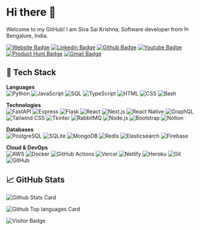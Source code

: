 # Hi there 👋 

Welcome to my GitHub! 
I am Siva Sai Krishna, Software developer from  <img
  src="https://flagicons.lipis.dev/flags/4x3/in.svg"
  width="15"
  alt="India"> Bengalure, India.

[![Website Badge](https://img.shields.io/badge/-bento.me/ysskrishna-000000?style=flat-square&logo=website&logoColor=white&link=https://bento.me/ysskrishna)](https://bento.me/ysskrishna)
[![Linkedin Badge](https://img.shields.io/badge/-ysskrishna-blue?style=flat-square&logo=Linkedin&logoColor=white&link=https://linkedin.com/in/ysskrishna)](https://linkedin.com/in/ysskrishna)
[![Github Badge](https://img.shields.io/badge/-ysskrishna-black?style=flat-square&logo=github&logoColor=white&link=https://github.com/ysskrishna)](https://github.com/ysskrishna)
[![Youtube Badge](https://img.shields.io/badge/-@ysskrishna-darkred?style=flat-square&logo=youtube&logoColor=white&link=https://www.youtube.com/@ysskrishna)](https://www.youtube.com/@ysskrishna)
[![Product Hunt Badge](https://img.shields.io/badge/-@ysskrishna-orange?style=flat-square&logo=producthunt&logoColor=white&link=https://www.producthunt.com/@ysskrishna)](https://www.producthunt.com/@ysskrishna)
[![Gmail Badge](https://img.shields.io/badge/-sivasaikrishnassk@gmail.com-c14438?style=flat-square&logo=Gmail&logoColor=white&link=mailto:sivasaikrishnassk@gmail.com)](mailto:sivasaikrishnassk@gmail.com)



## 🔧 Tech Stack

**Languages**  
![Python](https://img.shields.io/badge/-Python-3776AB?logo=python&logoColor=white&style=flat-square)
![JavaScript](https://img.shields.io/badge/-JavaScript-F7DF1E?logo=javascript&logoColor=black&style=flat-square)
![SQL](https://img.shields.io/badge/-SQL-4479A1?logo=postgresql&logoColor=white&style=flat-square)
![TypeScript](https://img.shields.io/badge/-TypeScript-3178C6?logo=typescript&logoColor=white&style=flat-square)
![HTML](https://img.shields.io/badge/-HTML-E34F26?logo=html5&logoColor=white&style=flat-square)
![CSS](https://img.shields.io/badge/-CSS-1572B6?logo=css3&logoColor=white&style=flat-square)
![Bash](https://img.shields.io/badge/-Bash-4EAA25?logo=gnu-bash&logoColor=white&style=flat-square)


**Technologies**  
![FastAPI](https://img.shields.io/badge/-FastAPI-009688?logo=fastapi&logoColor=white&style=flat-square)
![Express](https://img.shields.io/badge/-Express-000000?logo=express&logoColor=white&style=flat-square)
![Flask](https://img.shields.io/badge/-Flask-000000?logo=flask&logoColor=white&style=flat-square)
![React](https://img.shields.io/badge/-React-61DAFB?logo=react&logoColor=black&style=flat-square)
![Next.js](https://img.shields.io/badge/-Next.js-000000?logo=next.js&logoColor=white&style=flat-square)
![React Native](https://img.shields.io/badge/-React_Native-61DAFB?logo=react&logoColor=black&style=flat-square)
![GraphQL](https://img.shields.io/badge/-GraphQL-E10098?logo=graphql&logoColor=white&style=flat-square)
![Tailwind CSS](https://img.shields.io/badge/-Tailwind_CSS-06B6D4?logo=tailwind-css&logoColor=white&style=flat-square)
![Tkinter](https://img.shields.io/badge/-Tkinter-3776AB?logo=python&logoColor=white&style=flat-square)
![RabbitMQ](https://img.shields.io/badge/-RabbitMQ-FF6600?logo=rabbitmq&logoColor=white&style=flat-square)
![Node.js](https://img.shields.io/badge/-Node.js-339933?logo=node.js&logoColor=white&style=flat-square)
![Bootstrap](https://img.shields.io/badge/-Bootstrap-7952B3?logo=bootstrap&logoColor=white&style=flat-square)
![Notion](https://img.shields.io/badge/-Notion-000000?logo=notion&logoColor=white&style=flat-square)

**Databases**  
![PostgreSQL](https://img.shields.io/badge/-PostgreSQL-336791?logo=postgresql&logoColor=white&style=flat-square)
![SQLite](https://img.shields.io/badge/-SQLite-003B57?logo=sqlite&logoColor=white&style=flat-square)
![MongoDB](https://img.shields.io/badge/-MongoDB-47A248?logo=mongodb&logoColor=white&style=flat-square)
![Redis](https://img.shields.io/badge/-Redis-DC382D?logo=redis&logoColor=white&style=flat-square)
![Elasticsearch](https://img.shields.io/badge/-Elasticsearch-005571?logo=elasticsearch&logoColor=white&style=flat-square)
![Firebase](https://img.shields.io/badge/-Firebase-FFCA28?logo=firebase&logoColor=black&style=flat-square)


**Cloud & DevOps**  
![AWS](https://img.shields.io/badge/-AWS-232F3E?logo=amazonaws&logoColor=white&style=flat-square)
![Docker](https://img.shields.io/badge/-Docker-2496ED?logo=docker&logoColor=white&style=flat-square)
![GitHub Actions](https://img.shields.io/badge/-GitHub_Actions-2088FF?logo=github-actions&logoColor=white&style=flat-square)
![Vercel](https://img.shields.io/badge/-Vercel-000000?logo=vercel&logoColor=white&style=flat-square)
![Netlify](https://img.shields.io/badge/-Netlify-00C7B7?logo=netlify&logoColor=white&style=flat-square)
![Heroku](https://img.shields.io/badge/-Heroku-430098?logo=heroku&logoColor=white&style=flat-square)
![Git](https://img.shields.io/badge/-Git-F05032?logo=git&logoColor=white&style=flat-square)
![GitHub](https://img.shields.io/badge/-GitHub-181717?logo=github&logoColor=white&style=flat-square)


## 📈 GitHub Stats

![Github Stats Card](https://github-readme-stats.vercel.app/api?username=ysskrishna&count_private=true&show_icons=true&include_all_commits=true&hide_rank=true&theme=default)

![Github Top languages Card](https://github-readme-stats.vercel.app/api/top-langs/?username=ysskrishna&layout=compact&theme=default)


![Visitor Badge](https://visitor-badge.laobi.icu/badge?page_id=ysskrishna.ysskrishna)